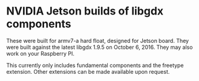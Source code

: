 # NVIDIA Jetson builds of libgdx components

These were built for armv7-a hard float, designed for Jetson board.
They were built against the latest libgdx 1.9.5 on October 6, 2016.
They may also work on your Raspberry PI.

This currently only includes fundamental components and the freetype extension.
Other extensions can be made available upon request.
